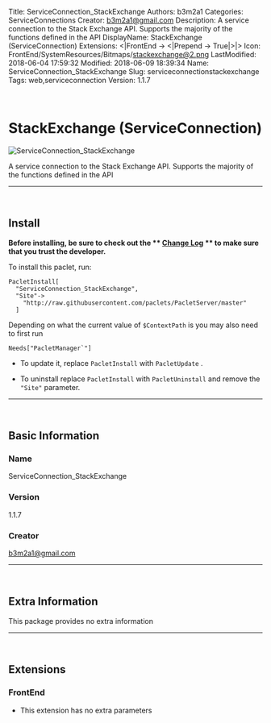 Title: ServiceConnection_StackExchange
Authors: b3m2a1
Categories: ServiceConnections
Creator: b3m2a1@gmail.com
Description: A service connection to the Stack Exchange API. Supports the majority of the functions defined in the API
DisplayName: StackExchange (ServiceConnection)
Extensions: <|FrontEnd -> <|Prepend -> True|>|>
Icon: FrontEnd/SystemResources/Bitmaps/stackexchange@2.png
LastModified: 2018-06-04 17:59:32
Modified: 2018-06-09 18:39:34
Name: ServiceConnection_StackExchange
Slug: serviceconnectionstackexchange
Tags: web,serviceconnection
Version: 1.1.7

<a id="stackexchange-serviceconnection" style="width:0;height:0;margin:0;padding:0;">&zwnj;</a>

# StackExchange (ServiceConnection)

![ServiceConnection_StackExchange]({filename}/img/ServiceConnection_StackExchange/FrontEnd/SystemResources/Bitmaps/stackexchange%402.png)

A service connection to the Stack Exchange API. Supports the majority of the functions defined in the API

---

<a id="install" style="width:0;height:0;margin:0;padding:0;">&zwnj;</a>

## Install

**Before installing, be sure to check out the ** **[Change Log](https://paclets.github.io/PacletServer/pages/log.html)** ** to make sure that you trust the developer.**

To install this paclet, run:

    PacletInstall[
      "ServiceConnection_StackExchange",
      "Site"->
        "http://raw.githubusercontent.com/paclets/PacletServer/master"
      ]

Depending on what the current value of  ```$ContextPath```  is you may also need to first run

    Needs["PacletManager`"]

* To update it, replace  ```PacletInstall```  with  ```PacletUpdate``` . 

* To uninstall replace  ```PacletInstall```  with  ```PacletUninstall```  and remove the  ```"Site"```  parameter.

---

<a id="basic-information" style="width:0;height:0;margin:0;padding:0;">&zwnj;</a>

## Basic Information

### Name

ServiceConnection_StackExchange

### Version

1.1.7

### Creator

[b3m2a1@gmail.com](mailto:b3m2a1@gmail.com)

---

<a id="extra-information" style="width:0;height:0;margin:0;padding:0;">&zwnj;</a>

## Extra Information

This package provides no extra information

---

<a id="extensions" style="width:0;height:0;margin:0;padding:0;">&zwnj;</a>

## Extensions

### FrontEnd

* This extension has no extra parameters